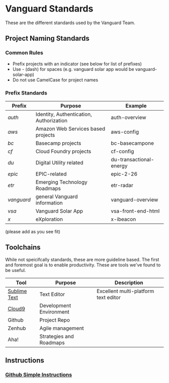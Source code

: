 # Vanguard Standards
These are the different standards used by the Vanguard Team.

## Project Naming Standards
### Common Rules
- Prefix projects with an indicator (see below for list of prefixes)
- Use - (dash) for spaces (e.g. vanguard solar app would be vanguard-solar-app)
- Do not use CamelCase for project names

### Prefix Standards
| Prefix        | Purpose           | Example  |
| ------------- | ------------- | ------ |
| _auth_     | Identity, Authentication, Authorization | auth-overview |
| _aws_      | Amazon Web Services based projects | aws-config |
| _bc_       | Basecamp projects | bc-basecampone |
| _cf_       | Cloud Foundry projects | cf-config |
| _du_        | Digital Utility related | du-transactional-energy |
| _epic_      | EPIC-related | epic-2-26 |
| _etr_       | Emerging Technology Roadmaps | etr-radar |
| _vanguard_ | general Vanguard information | vanguard-overview |
| _vsa_      | Vanguard Solar App      |   vsa-front-end-html |
| _x_        | eXploration       |    x-ibeacon |

(please add as you see fit)

## Toolchains
While not speicifcally standards, these are more guideline based. The first and foremost goal is to enable productivity. These are tools we've found to be useful.

| Tool | Purpose | Description |
| ---- | ------- | ----------- |
| [Sublime Text](https://www.sublimetext.com/) | Text Editor | Excellent multi-platform text editor |
| [Cloud9](https://c9.io) | Development Environment |  |
| Github | Project Repo | |
| Zenhub | Agile management | |
| Aha!   | Strategies and Roadmaps | |

## Instructions

### [Github Simple Instructions ](./simple-instructions-github-git-sublime.md)



